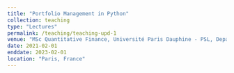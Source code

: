 ```yaml
---
title: "Portfolio Management in Python"
collection: teaching
type: "Lectures"
permalink: /teaching/teaching-upd-1
venue: "MSc Quantitative Finance, Université Paris Dauphine - PSL, Department of Quantitative Finance"
date: 2021-02-01
enddate: 2023-02-01
location: "Paris, France"
---
```


